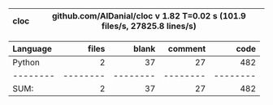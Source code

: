 cloc|github.com/AlDanial/cloc v 1.82  T=0.02 s (101.9 files/s, 27825.8 lines/s)
--- | ---

Language|files|blank|comment|code
:-------|-------:|-------:|-------:|-------:
Python|2|37|27|482
--------|--------|--------|--------|--------
SUM:|2|37|27|482
